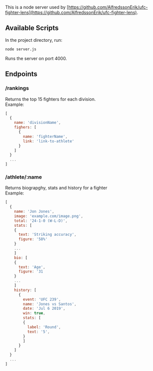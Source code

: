 This is a node server used by [https://github.com/AlfredssonErik/ufc-fighter-lens](https://github.com/AlfredssonErik/ufc-fighter-lens). 

## Available Scripts

In the project directory, run:

`node server.js`

Runs the server on port 4000.

## Endpoints

### /rankings
Returns the top 15 fighters for each division.<br>
Example:
```javascript
[
  {
    name: 'divisionName',
    fighers: [
      {
        name: 'fighterName',
        link: 'link-to-athlete'
      }
    ]
  }
  ...
]
```

### /athlete/:name
Returns biograpghy, stats and history for a fighter<br>
Example:
```javascript
[
  {
    name: 'Jon Jones',
    image: 'example.com/image.png',
    total: '24-1-0 (W-L-D)',
    stats: [
    {
	  text: 'Striking accuracy',
      figure: '58%'
    }
    ...
    ]
    bio: [
    {
      text: 'Age',
      figure: '31
    }
    ...
    ]
    history: [
      {
        event: 'UFC 239',
        name: 'Jones vs Santos',
        date: 'Jul 6 2019',
        win: true,
        stats: [
        {
          label: 'Round',
          text: '5',
        }
        ]
      }
    ]
  }
  ...
]
```